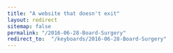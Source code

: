 ```yaml
---
title: "A website that doesn't exit"
layout: redirect
sitemap: false
permalink: "/2016-06-28-Board-Surgery"
redirect_to:  "/keyboards/2016-06-28-Board-Surgery"
---
```

